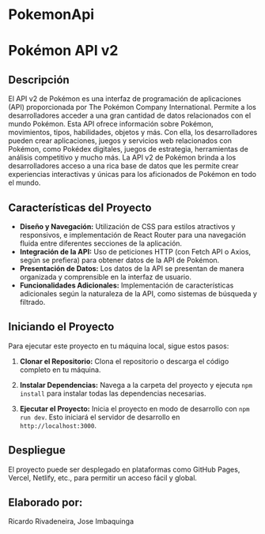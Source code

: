 # PokemonApi

# Pokémon API v2

## Descripción

El API v2 de Pokémon es una interfaz de programación de aplicaciones (API) proporcionada por The Pokémon Company International. Permite a los desarrolladores acceder a una gran cantidad de datos relacionados con el mundo Pokémon. Esta API ofrece información sobre Pokémon, movimientos, tipos, habilidades, objetos y más. Con ella, los desarrolladores pueden crear aplicaciones, juegos y servicios web relacionados con Pokémon, como Pokédex digitales, juegos de estrategia, herramientas de análisis competitivo y mucho más. La API v2 de Pokémon brinda a los desarrolladores acceso a una rica base de datos que les permite crear experiencias interactivas y únicas para los aficionados de Pokémon en todo el mundo.

## Características del Proyecto

- **Diseño y Navegación:** Utilización de CSS para estilos atractivos y responsivos, e implementación de React Router para una navegación fluida entre diferentes secciones de la aplicación.
- **Integración de la API:** Uso de peticiones HTTP (con Fetch API o Axios, según se prefiera) para obtener datos de la API de Pokémon.
- **Presentación de Datos:** Los datos de la API se presentan de manera organizada y comprensible en la interfaz de usuario.
- **Funcionalidades Adicionales:** Implementación de características adicionales según la naturaleza de la API, como sistemas de búsqueda y filtrado.

## Iniciando el Proyecto

Para ejecutar este proyecto en tu máquina local, sigue estos pasos:

1. **Clonar el Repositorio:**
   Clona el repositorio o descarga el código completo en tu máquina.


2. **Instalar Dependencias:**
Navega a la carpeta del proyecto y ejecuta `npm install` para instalar todas las dependencias necesarias.


3. **Ejecutar el Proyecto:**
Inicia el proyecto en modo de desarrollo con `npm run dev`. Esto iniciará el servidor de desarrollo en `http://localhost:3000`.

## Despliegue

El proyecto puede ser desplegado en plataformas como GitHub Pages, Vercel, Netlify, etc., para permitir un acceso fácil y global.

## Elaborado por:
Ricardo Rivadeneira, Jose Imbaquinga

